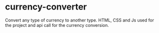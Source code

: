 # currency-converter
Convert any type of currency to another type. HTML, CSS and Js used for the project and api call for the currency conversion.
